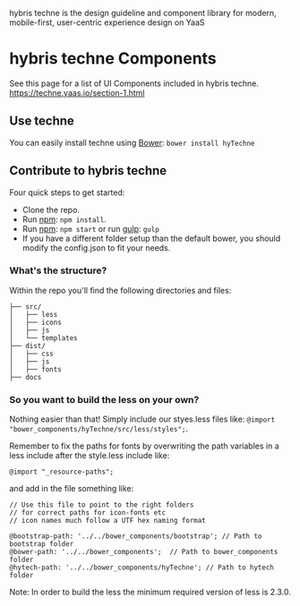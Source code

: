 hybris techne is the design guideline and component library for modern, mobile-first, user-centric experience design on YaaS 
# hybris techne Components
See this page for a list of UI Components included in hybris techne.
https://techne.yaas.io/section-1.html

## Use techne
You can easily  install techne using [Bower](http://bower.io/):
`bower install hyTechne`

## Contribute to hybris techne

Four quick steps to get started:

- Clone the repo.
- Run [npm](https://www.npmjs.org): `npm install`.
- Run [npm](https://www.npmjs.org): `npm start` or run [gulp](http://gulpjs.com/): `gulp`
- If you have a different folder setup than the default bower, you should modify the config.json to fit your needs.


### What's the structure? 

Within the repo you'll find the following directories and files:

```
├── src/
│   ├── less
│   ├── icons
│   ├── js
│   └── templates
├── dist/
│   ├── css
│   ├── js
│   ├── fonts
├── docs
```

### So you want to build the less on your own? 

Nothing easier than that! Simply include our styes.less files like: 
`@import "bower_components/hyTechne/src/less/styles";`.

Remember to fix the paths for fonts by overwriting the path variables 
in a less include after the style.less include like: 

`@import "_resource-paths";`

and add in the file something like: 

```
// Use this file to point to the right folders
// for correct paths for icon-fonts etc 
// icon names much follow a UTF hex naming format

@bootstrap-path: '../../bower_components/bootstrap'; // Path to bootstrap folder
@bower-path: '../../bower_components';  // Path to bower_components folder
@hytech-path: '../../bower_components/hyTechne'; // Path to hytech folder
```

Note: In order to build the less the minimum required version of less is 2.3.0. 
